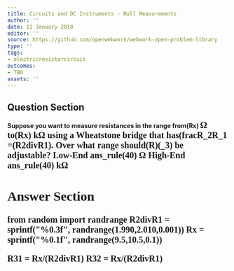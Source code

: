 ```yaml
---
title: Circuits and DC Instruments - Null Measurements
author: ''
date: 11 January 2018
editor: ''
source: https://github.com/openwebwork/webwork-open-problem-library
type: ''
tags:
- electricresistorcircuit
outcomes:
- TBD
assets: ''
---
```


## Question Section 

<b>
Suppose you want to measure resistances in the range from(Rx) <span style="font-family: 'Times'; font-size: 20px";>&Omega;<span> to(Rx) <span style="font-family: 'Times'; font-size: 20px";>k&Omega;<span> using a Wheatstone bridge that has(fracR_2R_1 =(R2divR1). Over what range should(R)(_3) be adjustable?
Low-End
ans_rule(40) <span style="font-family: 'Times'; font-size: 20px";>&Omega;<span>
High-End
ans_rule(40) <span style="font-family: 'Times'; font-size: 20px";>k&Omega;<span>



## Answer Section

from random import randrange
R2divR1 = sprintf("%0.3f", randrange(1.990,2.010,0.001))
Rx = sprintf("%0.1f", randrange(9.5,10.5,0.1))

R31 = Rx/(R2divR1)
R32 = Rx/(R2divR1)